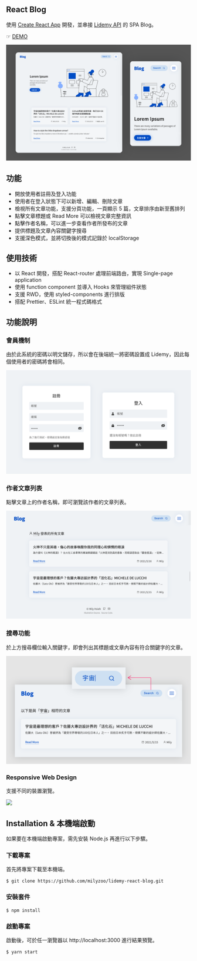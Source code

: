 ## React Blog

使用 [Create React App](https://github.com/facebook/create-react-app) 開發，並串接 [Lidemy API](https://github.com/Lidemy/lidemy-student-json-api-server) 的 SPA Blog。

☞ [DEMO](https://milyzoo.github.io/lidemy-react-blog/)

![](images/screenshots-main.png)

## 功能

- 開放使用者註冊及登入功能
- 使用者在登入狀態下可以新增、編輯、刪除文章
- 檢視所有文章功能，支援分頁功能，一頁顯示 5 篇，文章排序由新至舊排列
- 點擊文章標題或 Read More 可以檢視文章完整資訊
- 點擊作者名稱，可以進一步查看作者所發布的文章
- 提供標題及文章內容關鍵字搜尋
- 支援深色模式，並將切換後的模式記錄於 localStorage

## 使用技術

- 以 React 開發，搭配 React-router 處理前端路由，實現 Single-page application
- 使用 function component 並導入 Hooks 來管理組件狀態
- 支援 RWD，使用 styled-components 進行排版
- 搭配 Prettier、ESLint 統一程式碼格式

## 功能說明

### 會員機制

由於此系統的密碼以明文儲存，所以會在後端統一將密碼設置成 Lidemy，因此每個使用者的密碼將會相同。

![](images/screenshots-login.png)

### 作者文章列表

點擊文章上的作者名稱，即可瀏覽該作者的文章列表。

![](images/screenshots-author.png)

### 搜尋功能

於上方搜尋欄位輸入關鍵字，即會列出其標題或文章內容有符合關鍵字的文章。

![](images/screenshots-search.png)

### Responsive Web Design

支援不同的裝置瀏覽。

![](images/screenshots-mobile.gif)

## Installation & 本機端啟動

如果要在本機端啟動專案，需先安裝 Node.js 再進行以下步驟。

### 下載專案

首先將專案下載至本機端。

```
$ git clone https://github.com/milyzoo/lidemy-react-blog.git
```

### 安裝套件

```
$ npm install
```

### 啟動專案

啟動後，可於任一瀏覽器以 http://localhost:3000 進行結果預覽。

```
$ yarn start
```
